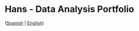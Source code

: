 # Hans - Data Analysis Portfolio 
([Spanish](https://github.com/HansAllTech/Hans_Data_Analysis_Portfolio/blob/main/Proyectos.md#tabla-de-contenido-es--en) | [English](https://github.com/HansAllTech/Hans_Data_Analysis_Portfolio/blob/main/Projects.md#table-of-content-es--en))                                 
                                                             
                                                                                                                     
                                                             
                                                                         
                                             
                               
                                 
              
       
            
        
   
  
 
 
